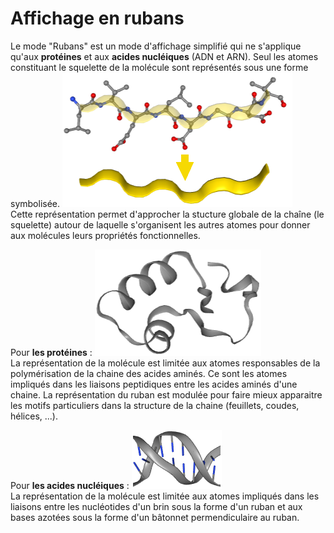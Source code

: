 # Affichage en rubans
Le mode "Rubans" est un mode d'affichage simplifié qui ne s'applique qu'aux **protéines** et aux **acides nucléiques** (ADN et ARN). Seul les atomes constituant le squelette de la molécule sont représentés sous une forme symbolisée. ![Ruban](static/img/ruban2.png)   
Cette représentation permet d'approcher la stucture globale de la chaîne (le squelette) autour de laquelle s'organisent les autres atomes pour donner aux molécules leurs propriétés fonctionnelles.      
      
Pour **les protéines** : 
![Protéine en ruban](static/img/rubanp.png)   
La représentation de la molécule est limitée aux atomes responsables de la polymérisation de la chaine des acides aminés. Ce sont les atomes impliqués dans les liaisons peptidiques entre les acides aminés d'une chaine.  La représentation du ruban est modulée pour faire mieux apparaitre les motifs particuliers dans la structure de la chaine (feuillets, coudes, hélices, ...).

Pour **les acides nucléiques** : 
![ADN en ruban](static/img/rubann.png)   
La représentation de la molécule est limitée aux atomes impliqués dans les liaisons entre les nucléotides d'un brin sous la forme d'un ruban et aux bases azotées sous la forme d'un bâtonnet permendiculaire au ruban.